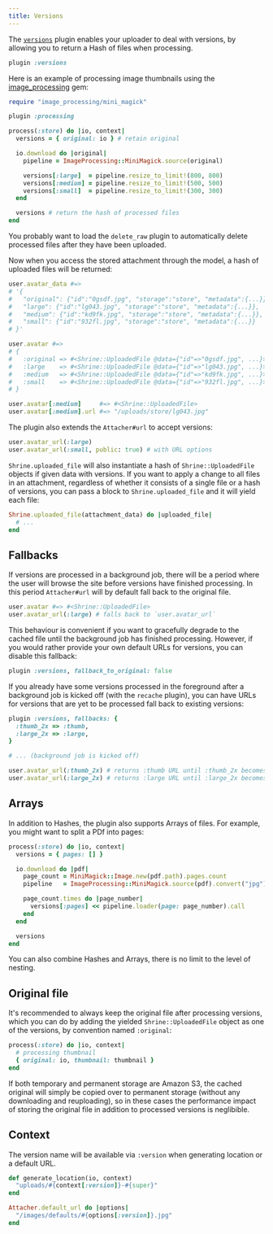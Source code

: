 ```yaml
---
title: Versions
---
```


The [`versions`][versions] plugin enables your uploader to deal with versions,
by allowing you to return a Hash of files when processing.

```rb
plugin :versions
```

Here is an example of processing image thumbnails using the [image_processing]
gem:

```rb
require "image_processing/mini_magick"

plugin :processing

process(:store) do |io, context|
  versions = { original: io } # retain original

  io.download do |original|
    pipeline = ImageProcessing::MiniMagick.source(original)

    versions[:large]  = pipeline.resize_to_limit!(800, 800)
    versions[:medium] = pipeline.resize_to_limit!(500, 500)
    versions[:small]  = pipeline.resize_to_limit!(300, 300)
  end

  versions # return the hash of processed files
end
```

You probably want to load the `delete_raw` plugin to automatically delete
processed files after they have been uploaded.

Now when you access the stored attachment through the model, a hash of uploaded
files will be returned:

```rb
user.avatar_data #=>
# '{
#   "original": {"id":"0gsdf.jpg", "storage":"store", "metadata":{...}},
#   "large": {"id":"lg043.jpg", "storage":"store", "metadata":{...}},
#   "medium": {"id":"kd9fk.jpg", "storage":"store", "metadata":{...}},
#   "small": {"id":"932fl.jpg", "storage":"store", "metadata":{...}}
# }'

user.avatar #=>
# {
#   :original => #<Shrine::UploadedFile @data={"id"=>"0gsdf.jpg", ...}>,
#   :large    => #<Shrine::UploadedFile @data={"id"=>"lg043.jpg", ...}>,
#   :medium   => #<Shrine::UploadedFile @data={"id"=>"kd9fk.jpg", ...}>,
#   :small    => #<Shrine::UploadedFile @data={"id"=>"932fl.jpg", ...}>,
# }

user.avatar[:medium]     #=> #<Shrine::UploadedFile>
user.avatar[:medium].url #=> "/uploads/store/lg043.jpg"
```

The plugin also extends the `Attacher#url` to accept versions:

```rb
user.avatar_url(:large)
user.avatar_url(:small, public: true) # with URL options
```

`Shrine.uploaded_file` will also instantiate a hash of `Shrine::UploadedFile`
objects if given data with versions. If you want to apply a change to all files
in an attachment, regardless of whether it consists of a single file or a hash
of versions, you can pass a block to `Shrine.uploaded_file` and it will yield
each file:

```rb
Shrine.uploaded_file(attachment_data) do |uploaded_file|
  # ...
end
```

## Fallbacks

If versions are processed in a background job, there will be a period where the
user will browse the site before versions have finished processing. In this
period `Attacher#url` will by default fall back to the original file.

```rb
user.avatar #=> #<Shrine::UploadedFile>
user.avatar_url(:large) # falls back to `user.avatar_url`
```

This behaviour is convenient if you want to gracefully degrade to the cached
file until the background job has finished processing. However, if you would
rather provide your own default URLs for versions, you can disable this
fallback:

```rb
plugin :versions, fallback_to_original: false
```

If you already have some versions processed in the foreground after a
background job is kicked off (with the `recache` plugin), you can have URLs for
versions that are yet to be processed fall back to existing versions:

```rb
plugin :versions, fallbacks: {
  :thumb_2x => :thumb,
  :large_2x => :large,
}

# ... (background job is kicked off)

user.avatar_url(:thumb_2x) # returns :thumb URL until :thumb_2x becomes available
user.avatar_url(:large_2x) # returns :large URL until :large_2x becomes available
```

## Arrays

In addition to Hashes, the plugin also supports Arrays of files. For example,
you might want to split a PDf into pages:

```rb
process(:store) do |io, context|
  versions = { pages: [] }

  io.download do |pdf|
    page_count = MiniMagick::Image.new(pdf.path).pages.count
    pipeline   = ImageProcessing::MiniMagick.source(pdf).convert("jpg")

    page_count.times do |page_number|
      versions[:pages] << pipeline.loader(page: page_number).call
    end
  end

  versions
end
```

You can also combine Hashes and Arrays, there is no limit to the level of
nesting.

## Original file

It's recommended to always keep the original file after processing versions,
which you can do by adding the yielded `Shrine::UploadedFile` object as one of
the versions, by convention named `:original`:

```rb
process(:store) do |io, context|
  # processing thumbnail
  { original: io, thumbnail: thumbnail }
end
```

If both temporary and permanent storage are Amazon S3, the cached original will
simply be copied over to permanent storage (without any downloading and
reuploading), so in these cases the performance impact of storing the original
file in addition to processed versions is neglibible.

## Context

The version name will be available via `:version` when generating location or a
default URL.

```rb
def generate_location(io, context)
  "uploads/#{context[:version]}-#{super}"
end

Attacher.default_url do |options|
  "/images/defaults/#{options[:version]}.jpg"
end
```

[versions]: https://github.com/shrinerb/shrine/blob/master/lib/shrine/plugins/versions.rb
[image_processing]: https://github.com/janko/image_processing
